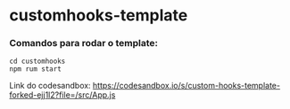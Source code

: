# customhooks-template

### Comandos para rodar o template:
```
cd customhooks
npm rum start
```

Link do codesandbox: https://codesandbox.io/s/custom-hooks-template-forked-ejj1l2?file=/src/App.js

